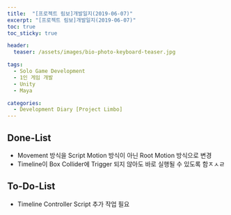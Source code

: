 ```yaml
---
title:  "[프로젝트 림보]개발일지(2019-06-07)"
excerpt: "[프로젝트 림보]개발일지(2019-06-07)"
toc: true
toc_sticky: true

header:
  teaser: /assets/images/bio-photo-keyboard-teaser.jpg

tags:
  - Solo Game Development
  - 1인 게임 개발
  - Unity
  - Maya

categories:
  - Development Diary [Project Limbo]
---
```


## Done-List
- Movement 방식을 Script Motion 방식이 아닌 Root Motion 방식으로 변경
- Timeline이 Box Collider에 Trigger 되지 않아도 바로 실행될 수 있도록 함ㅈㅅㄹ

## To-Do-List
- Timeline Controller Script 추가 작업 필요



